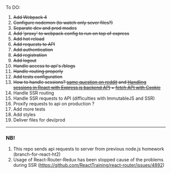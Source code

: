 To DO:
1. ~~Add Webpack 4~~
2. ~~Configure nodemon (to watch only sever files?)~~
3. ~~Separate dev and prod modes~~
4. ~~Add 'proxy' to webpack config to run on top of express~~
5. ~~Add hot reload~~
5. ~~Add requests to API~~
6. ~~Add authentication~~
7. ~~Add registration~~
8. ~~Add logout~~
9. ~~Handle access to api's /blogs~~
10. ~~Handle routing properly~~
11. ~~Add tests configuration~~
12. ~~How to handle sessions? [same question on reddit](https://www.reddit.com/r/node/comments/6cb1u3/authentication_with_express_react/) and [Handling sessions in React with Express.js backend API](https://stackoverflow.com/questions/47956972/handling-sessions-in-react-with-express-js-backend-api) + [fetch API with Cookie](https://stackoverflow.com/questions/34558264/fetch-api-with-cookie)~~
13. Handle SSR routing
14. Handle SSR requests to API (difficulties with ImmutableJS and SSR)
15. Proxify requests to api on production ?
16. Add more tests
17. Add styles
18. Deliver files for dev/prod

---

### NB!
1. This repo sends api requests to server from previous node.js
homework (branch-for-react-ht2)
2. Usage of React-Router-Redux has been stopped cause of the problems during SSR (https://github.com/ReactTraining/react-router/issues/4892)
